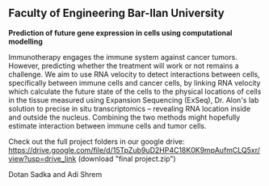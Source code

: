 Faculty of Engineering Bar-Ilan University
-

**Prediction of future gene expression in cells using computational modelling**

Immunotherapy engages the immune system against cancer tumors. However, predicting whether the treatment will work or not remains a challenge. We aim to use RNA velocity to detect interactions between cells, specifically between immune cells and cancer cells, by linking RNA velocity which calculate the future state of the cells to the physical locations of cells in the tissue measured using Expansion Sequencing (ExSeq), Dr. Alon's lab solution to precise in situ transcriptomics – revealing RNA location inside and outside the nucleus. Combining the two methods might hopefully estimate interaction between immune cells and tumor cells.

Check out the full project folders in our google drive: https://drive.google.com/file/d/15TpZub9uD2HP4C18K0K9mpAufmCLQ5xr/view?usp=drive_link 
(download "final project.zip")

Dotan Sadka and Adi Shrem
